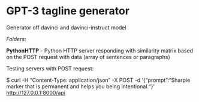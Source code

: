 # GPT-3 tagline generator
Generator off davinci and davinci-instruct model


*Folders*:  
 

**PythonHTTP** - Python HTTP server responding with similarity matrix based on the POST request with data (array of sentences or paragraphs)

Testing servers with POST request:

$ curl -H “Content-Type: application/json” -X POST -d ‘{“prompt”:“Sharpie marker that is permanent and helps you being intentional.“}’ http://127.0.0.1:8000/api
